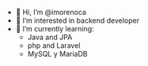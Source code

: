 - 👋 Hi, I’m @imorenoca
- 👀 I’m interested in backend developer
- 🌱 I’m currently learning:
  -    Java and JPA
  -    php and Laravel
  -    MySQL y MariaDB


<!---
imorenoca/imorenoca is a ✨ special ✨ repository because its `README.md` (this file) appears on your GitHub profile.
You can click the Preview link to take a look at your changes.
--->

